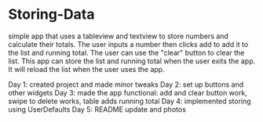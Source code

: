 # Storing-Data
simple app that uses a tableview and textview to store numbers and calculate their totals. The user inputs a number then clicks add to add it to the list and running total. The user can use the "clear" button to clear the list. This app can store the list and running total when the user exits the app. It will reload the list when the user uses the app. 

Day 1: created project and made minor tweaks
Day 2: set up buttons and other widgets
Day 3: made the app functional: add and clear button work, swipe to delete works, table adds running total
Day 4: implemented storing using UserDefaults
Day 5: README update and photos

